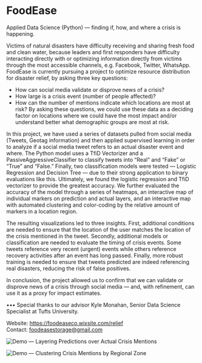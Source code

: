 # FoodEase
Applied Data Science (Python) — finding if, how, and where a crisis is happening.

Victims of natural disasters have difficulty receiving and sharing fresh food and clean water, because leaders and first responders have difficulty interacting directly with or optimizing information directly from victims through the most accessible channels, e.g. Facebook, Twitter, WhatsApp. FoodEase is currently pursuing a project to optimize resource distribution for disaster relief, by asking three key questions:
- How can social media validate or disprove news of a crisis?
- How large is a crisis event (number of people affected)?
- How can the number of mentions indicate which locations are most at risk?
By asking these questions, we could use these data as a deciding factor on locations where we could have the most impact and/or understand better what demographic groups are most at risk.

In this project, we have used a series of datasets pulled from social media (Tweets, Geotag information) and then applied supervised learning in order to analyze if a social media tweet refers to an actual disaster event and where. The Python model uses a TfiD Vectorizer and a PassiveAggressiveClassifier to classify tweets into “Real” and “Fake” or “True” and “False.” Finally, two classification models were tested — Logistic Regression and Decision Tree — due to their strong application to binary evaluations like this. Ultimately, we found the logistic regression and TfiD vectorizer to provide the greatest accuracy. We further evaluated the accuracy of the model through a series of heatmaps, an interactive map of individual markers on prediction and actual layers, and an interactive map with automated clustering and color-coding by the relative amount of markers in a location region.

The resulting visualizations led to three insights. First, additional conditions are needed to ensure that the location of the user matches the location of the crisis mentioned in the tweet. Secondly, additional models or classification are needed to evaluate the timing of crisis events. Some tweets reference very recent (urgent) events while others reference recovery activities after an event has long passed. Finally, more robust training is needed to ensure that tweets predicted are indeed referencing real disasters, reducing the risk of false positives.

In conclusion, the project allowed us to confirm that we can validate or disprove news of a crisis through social media — and, with refinement, can use it as a proxy for impact estimates.

••• Special thanks to our advisor Kyle Monahan, Senior Data Science Specialist at Tufts University.

Website: https://foodeaseco.wixsite.com/relief <br> Contact: foodeasestorage@gmail.com




![Demo — Layering Predictions over Actual Crisis Mentions](demo/InteractiveMap1_ClickZoom.gif)


![Demo — Clustering Crisis Mentions by Regional Zone](demo/InteractiveMap2_ZoomClick.gif)
